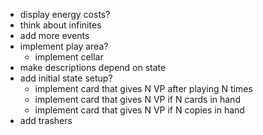 - display energy costs?
- think about infinites
- add more events
- implement play area?
  - implement cellar
- make descriptions depend on state
- add initial state setup?
  - implement card that gives N VP after playing N times
  - implement card that gives N VP if N cards in hand
  - implement card that gives N VP if N copies in hand
- add trashers
